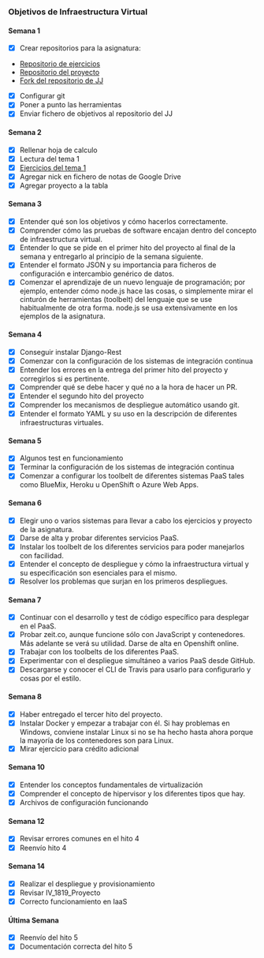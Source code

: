 ### Objetivos de Infraestructura Virtual

#### Semana 1

-   [x] Crear repositorios para la asignatura:
-   [Repositorio de ejercicios](https://github.com/AGCarlos/IV_1819_Ejercicios)  
-   [Repositorio del proyecto](https://github.com/AGCarlos/IV_1819_Proyecto)
-   [Fork del repositorio de JJ](https://github.com/AGCarlos/IV-18-19)
-   [x] Configurar git  
-   [x] Poner a punto las herramientas  
-   [x] Enviar fichero de objetivos al repositorio del JJ

#### Semana 2

-   [x] Rellenar hoja de calculo
-   [x] Lectura del tema 1
-   [x] [Ejercicios del tema 1](https://github.com/AGCarlos/IV_1819_Ejercicios/blob/master/Tema1.md)
-   [x] Agregar nick en fichero de notas de Google Drive
-   [x] Agregar proyecto a la tabla

#### Semana 3  

-   [x] Entender qué son los objetivos y cómo hacerlos correctamente.
-   [x] Comprender cómo las pruebas de software encajan dentro del concepto de infraestructura virtual.
-   [x] Entender lo que se pide en el primer hito del proyecto al final de la semana y entregarlo al principio de la semana siguiente.
-   [x] Entender el formato JSON y su importancia para ficheros de configuración e intercambio genérico de datos.
-   [x] Comenzar el aprendizaje de un nuevo lenguaje de programación; por ejemplo, entender cómo node.js hace las cosas, o simplemente mirar el cinturón de herramientas (toolbelt) del lenguaje que se use habitualmente de otra forma. node.js se usa extensivamente en los ejemplos de la asignatura.  

#### Semana 4
-   [x] Conseguir instalar Django-Rest
-   [x] Comenzar con la configuración de los sistemas de integración continua
-   [x] Entender los errores en la entrega del primer hito del proyecto y corregirlos si es pertinente.
 -   [x] Comprender qué se debe hacer y qué no a la hora de hacer un PR.
-   [x] Entender el segundo hito del proyecto
-   [x] Comprender los mecanismos de despliegue automático usando git.
-   [x] Entender el formato YAML y su uso en la descripción de diferentes infraestructuras virtuales.

#### Semana 5
-   [x] Algunos test en funcionamiento
-   [x] Terminar la configuración de los sistemas de integración continua
-   [x] Comenzar a configurar los toolbelt de diferentes sistemas PaaS tales como BlueMix, Heroku u OpenShift o Azure Web Apps.

#### Semana 6
-   [x] Elegir uno o varios sistemas para llevar a cabo los ejercicios y proyecto de la asignatura.
-   [x] Darse de alta y probar diferentes servicios PaaS.
-   [x] Instalar los toolbelt de los diferentes servicios para poder manejarlos con facilidad.
-   [x] Entender el concepto de despliegue y cómo la infraestructura virtual y su especificación son esenciales para el mismo.
-   [x] Resolver los problemas que surjan en los primeros despliegues.

#### Semana 7

-   [x] Continuar con el desarrollo y test de código específico para desplegar en el PaaS.
-   [x] Probar zeit.co, aunque funcione sólo con JavaScript y contenedores. Más adelante se verá su utilidad. Darse de alta en Openshift online.
-   [x] Trabajar con los toolbelts de los diferentes PaaS.
-   [x] Experimentar con el despliegue simultáneo a varios PaaS desde GitHub.
-   [x] Descargarse y conocer el CLI de Travis para usarlo para configurarlo y cosas por el estilo.

#### Semana 8

-   [x] Haber entregado el tercer hito del proyecto.
-   [x] Instalar Docker y empezar a trabajar con él. Si hay problemas en Windows, conviene instalar Linux si no se ha hecho hasta ahora porque la mayoría de los contenedores son para Linux.
-   [x] Mirar ejercicio para crédito adicional

#### Semana 10

-   [x] Entender los conceptos fundamentales de virtualización
-   [x] Comprender el concepto de hipervisor y los diferentes tipos que hay.
-   [x] Archivos de configuración funcionando

#### Semana 12

-   [x] Revisar errores comunes en el hito 4
-   [x] Reenvío hito 4

#### Semana 14

-   [x] Realizar el despliegue y provisionamiento
-   [x] Revisar IV_1819_Proyecto
-   [x] Correcto funcionamiento en IaaS

#### Última Semana

-   [x] Reenvío del hito 5
-   [x] Documentación correcta del hito 5
